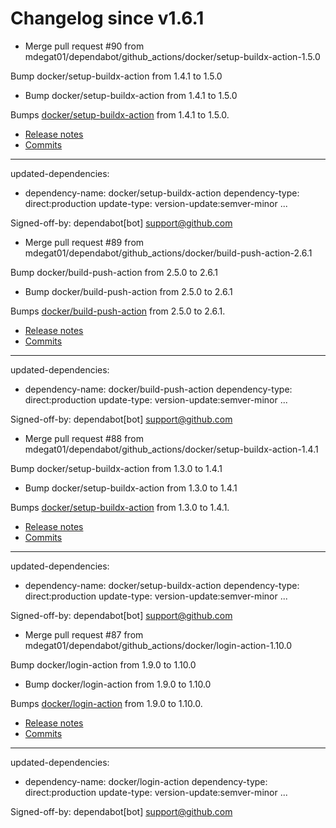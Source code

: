 # Changelog since v1.6.1
- Merge pull request #90 from mdegat01/dependabot/github_actions/docker/setup-buildx-action-1.5.0

Bump docker/setup-buildx-action from 1.4.1 to 1.5.0 
- Bump docker/setup-buildx-action from 1.4.1 to 1.5.0

Bumps [docker/setup-buildx-action](https://github.com/docker/setup-buildx-action) from 1.4.1 to 1.5.0.
- [Release notes](https://github.com/docker/setup-buildx-action/releases)
- [Commits](https://github.com/docker/setup-buildx-action/compare/v1.4.1...v1.5.0)

---
updated-dependencies:
- dependency-name: docker/setup-buildx-action
  dependency-type: direct:production
  update-type: version-update:semver-minor
...

Signed-off-by: dependabot[bot] <support@github.com> 
- Merge pull request #89 from mdegat01/dependabot/github_actions/docker/build-push-action-2.6.1

Bump docker/build-push-action from 2.5.0 to 2.6.1 
- Bump docker/build-push-action from 2.5.0 to 2.6.1

Bumps [docker/build-push-action](https://github.com/docker/build-push-action) from 2.5.0 to 2.6.1.
- [Release notes](https://github.com/docker/build-push-action/releases)
- [Commits](https://github.com/docker/build-push-action/compare/v2.5.0...v2.6.1)

---
updated-dependencies:
- dependency-name: docker/build-push-action
  dependency-type: direct:production
  update-type: version-update:semver-minor
...

Signed-off-by: dependabot[bot] <support@github.com> 
- Merge pull request #88 from mdegat01/dependabot/github_actions/docker/setup-buildx-action-1.4.1

Bump docker/setup-buildx-action from 1.3.0 to 1.4.1 
- Bump docker/setup-buildx-action from 1.3.0 to 1.4.1

Bumps [docker/setup-buildx-action](https://github.com/docker/setup-buildx-action) from 1.3.0 to 1.4.1.
- [Release notes](https://github.com/docker/setup-buildx-action/releases)
- [Commits](https://github.com/docker/setup-buildx-action/compare/v1.3.0...v1.4.1)

---
updated-dependencies:
- dependency-name: docker/setup-buildx-action
  dependency-type: direct:production
  update-type: version-update:semver-minor
...

Signed-off-by: dependabot[bot] <support@github.com> 
- Merge pull request #87 from mdegat01/dependabot/github_actions/docker/login-action-1.10.0

Bump docker/login-action from 1.9.0 to 1.10.0 
- Bump docker/login-action from 1.9.0 to 1.10.0

Bumps [docker/login-action](https://github.com/docker/login-action) from 1.9.0 to 1.10.0.
- [Release notes](https://github.com/docker/login-action/releases)
- [Commits](https://github.com/docker/login-action/compare/v1.9.0...v1.10.0)

---
updated-dependencies:
- dependency-name: docker/login-action
  dependency-type: direct:production
  update-type: version-update:semver-minor
...

Signed-off-by: dependabot[bot] <support@github.com> 
